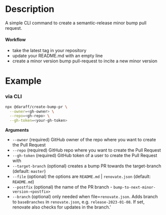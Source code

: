# Description

A simple CLI command to create a semantic-release minor bump pull request.

#### Workflow
- take the latest tag in your repository
- update your README.md with an empty line
- create a minor version bump pull-request to incite a new minor version


# Example

### via CLI

```bash
npx @daraff/create-bump-pr \
  --owner=<gh-owner> \
  --repo=<gh-repo> \
  --gh-token=<your-gh-token>
```


**Arguments**

- `--owner`         (required) GitHub owner of the repo where you want to create the Pull Request
- `--repo`          (required) GitHub repo where you want to create the Pull Request
- `--gh-token`      (required) GitHub token of a user to create the Pull Request with
- `--target-branch` (optional) creates a bump PR towards the target-branch (default: `master`)
- `--file`          (optional) the options are `README.md` | `renovate.json` (default: `README.md`)
- `--postfix`       (optional) the name of the PR branch - `bump-to-next-minor-version-<postfix>`
- `--branch`        (optional) only needed when file=`renovate.json`. Adds branch to `baseBranches` in `renovate.json`, e.g. `release-2023-01-08`. If set, renovate also checks for updates in the branch.'
